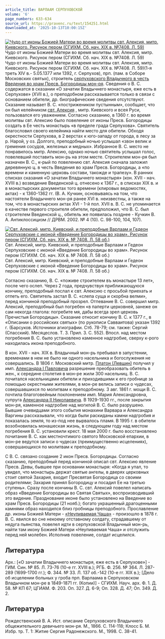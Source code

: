 ```yaml
---
article_title: ВАРЛААМ СЕРПУХОВСКОЙ
volume: '6'
page_numbers: 633-634
source_url: https://pravenc.ru/text/154251.html
downloaded_at: '2025-10-13T10:00:15Z'
---
```


[![Чудо от иконы Божией Матери во время молитвы свт. Алексия, митр. Киевского. Рисунок пером (СГИХМ. Сб. нач. XIX в. №7408. Л. 59)](https://pravenc.ru/data/572/461/1234/i200.jpg "Кликните для увеличения картинки")](https://pravenc.ru/data/572/461/1234/i400.jpg)Чудо от иконы Божией Матери во время молитвы свт. Алексия, митр. Киевского. Рисунок пером (СГИХМ. Сб. нач. XIX в. №7408. Л. 59)  
Чудо от иконы Божией Матери во время молитвы свт. Алексия, митр. Киевского. Рисунок пером (СГИХМ. Сб. нач. XIX в. №7408. Л. 59)(1-я треть XIV в.- 5.05.1377 или 1392, г. Серпухов), прп. (пам. в Соборе Московских святых), строитель [серпуховского Владычного в честь Введения во храм Пресв. Богородицы мон-ря](<https://pravenc.ru/text/серпуховского Владычного в честь Введения во храм Пресв  Богородицы мон-ря.html>). Сведения о В. С. содержатся в сказании «О зачатии Владычнего монастыря, еже есть в Серпухове» (XVII в.), о преподобном рассказывается только в связи с основанием обители, др. биографические сведения отсутствуют. Сказание называет В. С. «пострижеником пустынным», сообщает, что он был келейником [свт. Алексия](<https://pravenc.ru/text/свт  Алексия.html>) , митр. Киевского и всея Руси, пользовался его уважением. Согласно сказанию, в 1360 г. во время молитвы свт. Алексию было повеление от иконы Пресв. Богородицы создать в Ее честь монастырь «в пределе града Серпухова». Святитель благословил своего келейника найти место для обители. Обходя окрестности Серпухова, в 2 верстах к юго-западу от города, в лесу за р. Нарой, у оз. Долгого, преподобный ночью услышал «звон велик и гремения сосудов, железных и медных». Избранное В. С. место не понравилось митр. Алексию, однако ночью святитель услышал голос, повелевший поставить мон-рь на этом месте. Строителем мон-ря был назначен В. С., к-рый по повелению свт. Алексия сначала заложил деревянную ц. в честь Введения во храм Пресв. Богородицы, а «по времени и каменную церковь состави, такожде и трапезу». В ранних списках сказания «О зачатии Владычнего монастыря» (кон. XVII - нач. XVIII в.) возведение Введенской ц. отнесено к 1367 г., в списках XIX в. и в монастырских документах того времени (клировых ведомостях, актах) - к 1360-1362 гг. (В. А. Кучкин, основываясь на том, что настоятели Владычнего мон-ря ранее XVI в. неизвестны, а также на том, что в монастырских актах XVI - 1-й пол. XVII в. В. С. не упоминается в качестве первого строителя обители, предположил, что В. С. был строителем Введенской ц., обитель же появилась позднее - Кучкин В. А. Антиклоссицизм // ДРВМ. 2002. № 4 (10). С. 98-100, 104, 107).

[![Свт. Алексий, митр. Киевский, и преподобные Варлаам и Гедеон Серпуховские с иконой «Введение Богородицы во храм». Рисунок пером (СГИХМ. Сб. нач. XIX в. № 7408. Л. 58 об.)](https://pravenc.ru/data/465/461/1234/i200.jpg "Кликните для увеличения картинки")](https://pravenc.ru/data/465/461/1234/i400.jpg)Свт. Алексий, митр. Киевский, и преподобные Варлаам и Гедеон Серпуховские с иконой «Введение Богородицы во храм». Рисунок пером (СГИХМ. Сб. нач. XIX в. № 7408. Л. 58 об.)  
Свт. Алексий, митр. Киевский, и преподобные Варлаам и Гедеон Серпуховские с иконой «Введение Богородицы во храм». Рисунок пером (СГИХМ. Сб. нач. XIX в. № 7408. Л. 58 об.)

Согласно сказанию, В. С. «поживе строителем въ монастыре 13 лет», после чего ослеп. Через 2 года, предчувствуя приближающуюся кончину, преподобный послал к свт. Алексию с просьбой приехать и отпеть его. Святитель застал В. С. «слепа суща и скорбна велми», перед кончиной преподобный прозрел. Отпевание В. С. совершил митр. Алексий, преподобный был погребен «в паперти церковней, занеже он сам некогда глагола: погребите мя, дабы всегда зрел церковь Пречистыя Богородицы». Сказание относит кончину В. С. к 1377 г., в «Описании о российских святых» (по рукописи Савваитова) указан 1392 г. (Барсуков. Источники агиографии. Стб. 78-79; см. также: Сергий (Спасский). Месяцеслов. Т. 3. Прил. 3. С. 552). Впосл. над местом погребения В. С. было установлено каменное надгробие, сверху к-рого находилась икона преподобного.

В кон. ХVII - нач. XIX в. Владычный мон-рь пребывал в запустении, временами в нем не было ни одного насельника и богослужения не совершались. В 1806 г. Московский митр. [Платон (Левшин)](<https://pravenc.ru/text/Платон (Левшин).html>) получил у имп. [Александра I Павловича](<https://pravenc.ru/text/АЛЕКСАНДР I ПАВЛОВИЧ.html>) разрешение преобразовать обитель в жен., к середине столетия в мон-ре жили 300 насельниц. В. С. почитался насельницами обители и приходившими к его гробнице за помощью окрестными жителями, в мон-ре велись записи о чудесах, совершавшихся по молитвам к преподобному. 3 авг. 1861 г. мощи В. С. почтила благоговейным поклонением имп. Мария Александровна, супруга [Александра II Николаевича](<https://pravenc.ru/text/Александр II Николаевич.html>). В 1929-1930 гг., после закрытия мон-ря, каменное надгробие над могилой В. С. было разрушено. Бывшие очевидцами этого события монахини Варвара и Александра Варгины рассказывали, что когда были раскиданы камни надгробия и показалась земля, то из-под нее вырвалось пламя. В 1995 г. в обители возобновилась монашеская жизнь, в следующем году над местом погребения В. С. установили крест. 18 мая 2000 г. было восстановлено почитание В. С. как местночтимого святого Московской епархии, в мон-ре ведутся записи о чудесах (преимущественно исцелениях), совершающихся по молитвам к преподобному.

С В. С. связано создание 2 икон Пресв. Богородицы. Согласно сказанию, преподобный перед кончиной описал свт. Алексию явление Пресв. Девы, бывшее при основании монастыря: «Когда я упал, то увидел, что монастырь держат святые ангелы, в дверях церковных стоит святой Захария, входит Пресвятая Богородица со своими родителями; Захария принял Богородицу и посадил Ее на третью ступень». Сразу после кончины В. С. свт. Алексий повелел написать образ «Введение Богородицы во Святая Святых», воспроизводивший это видение. Празднование иконе было установлено на Введение во храм Пресв. Богородицы (21 нояб.); богато украшенный драгоценными камнями образ находился близ гробницы преподобного. Прославление др. иконы Божией Матери - [«Неупиваемая Чаша»](<https://pravenc.ru/text/ Неупиваемая Чаша .html>) - произошло в 1878 г. В. С. явился во сне некоему отставному солдату, страдавшему от недуга пьянства, повелел идти в серпуховской Владычный мон-рь, найти там икону Божией Матери «Неупиваемая Чаша» и отслужить перед ней молебен. Исполнив повеление, солдат исцелился.

## Литература

Арх.: [«О зачатии Владычнего монастыря, еже есть в Серпухове»] - ГИМ. Син. № 85. Л. 73-76 (10-е гг. XVIII в.); РГБ. Ф. 256. № 364. Л. 287-289 (1699-1700 гг.); Ф. 344. № 33. Л. 137 об.-142 (10-е гг. XIX в.); [Дело об исцелении больных у гроба прп. Варлаама в Серпуховском Владычном мон-ре в 1849-1871 гг. (Копии)] - СГИХМ. Науч. арх. Ф. 1. Д. 58. № КП 67; ЦГИАМ. Ф. 203. Оп. 327. Д. 6-9; Оп. 328. Д. 47; Оп. 349. Д. 2.

## Литература

Рождественский В. А. Ист. описание Серпуховского Владычнего общежительного девичьего мон-ря. М., 1866. С. 114-118; Клосс Б. М. Избр. тр. Т. 1: Житие Сергия Радонежского. М., 1998. С. 38-41.
